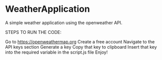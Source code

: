 <h1>WeatherApplication</h1>
A simple weather application using the openweather API.

STEPS TO RUN THE CODE:

Go to https://openweathermap.org
Create a free account
Navigate to the API keys section
Generate a key
Copy that key to clipboard
Insert that key into the required variable in the script.js file
Enjoy!
